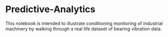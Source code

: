 # Predictive-Analytics
This notebook is intended to illustrate conditioning monitoring of industrial machinery by walking through a real life dataset of bearing vibration data.
